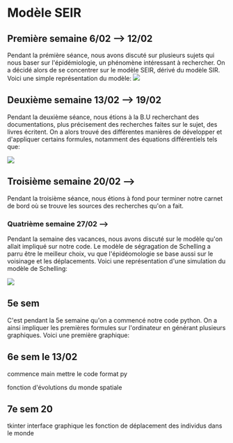 # Modèle SEIR
## Première semaine 6/02 --> 12/02
Pendant la prémière séance, nous avons discuté sur plusieurs sujets qui nous baser sur l'épidémiologie, un phénomène intéressant à rechercher. On a décidé alors de se concentrer sur le modèle SEIR, dérivé du modèle SIR. Voici une simple représentation du modèle: ![](https://cdn.comsol.com/wordpress/sites/1/2020/04/SEIR-compartmental-model-schematic.png)

## Deuxième semaine 13/02 --> 19/02
Pendant la deuxième séance, nous étions à la B.U recherchant des documentations, plus précisement des recherches faites sur le sujet, des livres écritent.
On a alors trouvé des différentes manières de développer et d'appliquer certains formules, notamment des équations différentiels tels que: 

![](https://www.mmnp-journal.org/articles/mmnp/full_html/2020/01/mmnp200124/mmnp200124-eq2.png)
 
## Troisième semaine 20/02 --> 
Pendant la troisième séance, nous étions à fond pour terminer notre carnet de bord où se trouve les sources des recherches qu'on a fait. 

### Quatrième semaine 27/02 -->
Pendant la semaine des vacances, nous avons discuté sur le modèle qu'on allait impliqué sur notre code. Le modèle de ségragation de Schelling a parru être le meilleur choix, vu que l'épidéomologie se base aussi sur le voisinage et les déplacements. Voici une représentation d'une simulation du modèle de Schelling:

![](https://demonstrations.wolfram.com/SchellingsModelOfResidentialSegregation/img/popup_1.png)



## 5e sem
C'est pendant la 5e semaine qu'on a commencé notre code python. On a ainsi impliquer les premières formules sur l'ordinateur en générant plusieurs graphiques.
Voici une première graphique:


## 6e sem le 13/02
commence main mettre le code format py

fonction d'évolutions du monde spatiale

## 7e sem 20 
tkinter  interface graphique    les fonction de déplacement des individus dans le monde     

